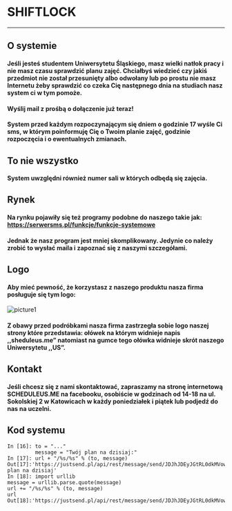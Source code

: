# SHIFTLOCK
___

## O systemie

#### Jeśli jesteś studentem Uniwersytetu Śląskiego, masz wielki natłok pracy i nie masz czasu sprawdzić planu zajęć. Chciałbyś wiedzieć czy jakiś przedmiot nie został przesunięty albo odwołany lub po prostu nie masz Internetu żeby sprawdzić co czeka Cię następnego dnia na studiach nasz system ci w tym pomoże.

#### Wyślij mail z prośbą o dołączenie już teraz!

#### System  przed każdym rozpoczynającym się dniem o godzinie 17 wyśle Ci sms, w którym poinformuję Cię o Twoim planie zajęć, godzinie rozpoczęcia i o ewentualnych zmianach. 

## To nie wszystko
#### System uwzględni również numer sali w których odbędą się zajęcia.

## Rynek

#### Na rynku pojawiły się też programy podobne do naszego takie jak:  https://serwersms.pl/funkcje/funkcje-systemowe
#### Jednak że nasz program jest mniej skomplikowany. Jedynie co należy zrobić to wysłać maila i zapoznać się z naszymi szczegółami.

## Logo

#### Aby mieć pewność, że korzystasz z naszego produktu nasza firma posługuje się tym logo:
![picture1](https://user-images.githubusercontent.com/39926876/40942051-302e2b36-684d-11e8-9892-f6408172fe6e.png)

 #### Z obawy przed podróbkami nasza firma zastrzegła sobie logo naszej strony które przedstawia: ołówek na którym widnieje napis ,,sheduleus.me” natomiast na gumce tego ołówka widnieje skrót naszego Uniwersytetu ,,US”.


## Kontakt

#### Jeśli chcesz się z nami skontaktować, zapraszamy na stronę internetową SCHEDULEUS.ME na facebooku, osobiście w godzinach od 14-18 na ul. Sokolskiej 2 w Katowicach w każdy poniedziałek i piątek lub podjedź do nas na uczelni.


## Kod systemu

``` Create to and message vars with your own values
In [16]: to = "..."
         message = "Twój plan na dzisiaj:"
In [17]: url + "/%s/%s" % (to, message)
Out[17]:'https://justsend.pl/api/rest/message/send/JDJhJDEyJGtRL0dkMVowbmdFakFQd2tvUWtNdWVwalJZWlNTaUM4SVozTXJkUWpLSzFGMGRkMC8wdm9p/48881345922/Twój plan na dzisiaj'
In [18]: import urllib
message = urllib.parse.quote(message)
url += "/%s/%s" % (to, message)
url
Out[18]:'https://justsend.pl/api/rest/message/send/JDJhJDEyJGtRL0dkMVowbmdFakFQd2tvUWtNdWVwalJZWlNTaUM4SVozTXJkUWpLSzFGMGRkMC8wdm9p/.../Twoj_plan%2C%20na_dzisiaj%21'
```






